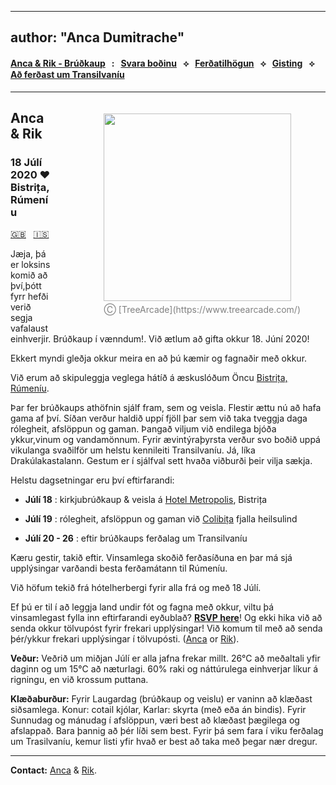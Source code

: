 
---
author: "Anca Dumitrache"
---

<script src="https://use.fontawesome.com/4b6dfd67d9.js"></script>

#### [Anca & Rik - Brúðkaup](./)  &nbsp; : &nbsp; [Svara boðinu](https://forms.gle/nrNsmtP1qeaxgmD89)  &nbsp; &#10209; &nbsp;   [Ferðatilhögun](travel.html)  &nbsp; &#10209; &nbsp;  [Gisting](hotels.html)  &nbsp; &#10209; &nbsp;  [Að ferðast um Transilvaníu](trip.html)

***

<figure style="float: right; margin-left: 80px; margin-bottom: 20px; margin-top: 20px">
<img src="http://anca-rik-wedding.github.io/AncaRik.jpg" width="300" />
<figcaption style="text-align: center; margin-top: 5px; color: gray;">&#9400; [TreeArcade](https://www.treearcade.com/)</figcaption>
</figure>

## Anca & Rik

### 18 Júlí 2020 ❤️ Bistrița, Rúmeníu

[🇬🇧](https://anca-rik-wedding.github.io) &nbsp; [🇮🇸](./)

Jæja, þá er loksins komið að því,þótt fyrr hefði verið segja vafalaust einhverjir. Brúðkaup í vænndum!. Við ætlum að gifta okkur 18. Júní 2020! 

Ekkert myndi gleðja okkur meira en að þú kæmir og fagnaðir með okkur.

Við erum að skipuleggja veglega hátíð á æskuslóðum Öncu [Bistrița, Rúmeníu](https://en.wikipedia.org/wiki/Bistri%C8%9Ba). 

Þar fer brúðkaups athöfnin sjálf fram, sem og veisla. Flestir ættu nú að hafa gama af því. Síðan verður haldið uppí fjöll þar sem við taka tveggja daga rólegheit, afslöppun og gaman. Þangað viljum við endilega bjóða ykkur,vinum og vandamönnum. 
Fyrir ævintýraþyrsta verður svo boðið uppá vikulanga svaðilför um helstu kennileiti Transilvaníu. Já, líka Drakúlakastalann. Gestum er í sjálfval sett hvaða viðburði þeir vilja sækja.

Helstu dagsetningar eru því eftirfarandi:

* **Júlí 18** : kirkjubrúðkaup & veisla á [Hotel Metropolis](https://www.google.com/maps/place/Metropolis/@47.1272607,24.4966106,15z/data=!4m2!3m1!1s0x0:0x250b9cd755c23bf0?sa=X&ved=2ahUKEwjY_927vZnmAhUMUlAKHa9MDzgQ_BIwFHoECBoQCA), Bistrița

* **Júlí 19** : rólegheit, afslöppun og gaman við [Colibița](https://www.google.com/maps/place/Colibi%C8%9Ba,+Romania/data=!4m2!3m1!1s0x474a08e706de8b0d:0x989b7a802680673e?sa=X&ved=2ahUKEwjsh6_bvZnmAhWNb1AKHQxiDwMQ8gEwHnoECBAQBA)  fjalla heilsulind

* **Júlí 20 - 26** :  eftir brúðkaups ferðalag um Transilvaníu


Kæru gestir, takið eftir. Vinsamlega skoðið ferðasíðuna en þar má sjá upplýsingar varðandi besta ferðamátann til Rúmeníu. 

Við höfum tekið frá hótelherbergi fyrir alla frá og með 18 Júlí.

Ef þú er til í að leggja land undir fót og fagna með okkur, viltu þá vinsamlegast fylla inn eftirfarandi eyðublað? **[RSVP here](https://forms.gle/nrNsmtP1qeaxgmD89)**! Og ekki hika við að senda okkur tölvupóst fyrir frekari upplýsingar! Við komum til með að senda þér/ykkur frekari upplýsingar í tölvupósti. ([Anca](mailto:anca.dmtrch@gmail.com) or [Rik](mailto:rikkid6@gmail.com)).

**Veður:** Veðrið um miðjan Júlí er alla jafna frekar millt. 26°C að meðaltali yfir daginn og um 15°C að næturlagi. 60% raki og náttúrulega einhverjar líkur á rigningu, en við krossum puttana.

**Klæðaburður:** Fyrir Laugardag (brúðkaup og veislu) er vaninn að klæðast siðsamlega. Konur: cotail kjólar, Karlar: skyrta (með eða án bindis). Fyrir Sunnudag og mánudag í afslöppun, væri best að klæðast þægilega og afslappað. Bara þannig að þér líði sem best. Fyrir þá sem fara í viku ferðalag um Trasilvaníu, kemur listi yfir hvað er best að taka með þegar nær dregur. 

***

**Contact:** [Anca](mailto:anca.dmtrch@gmail.com) & [Rik](mailto:rikkid6@gmail.com).

